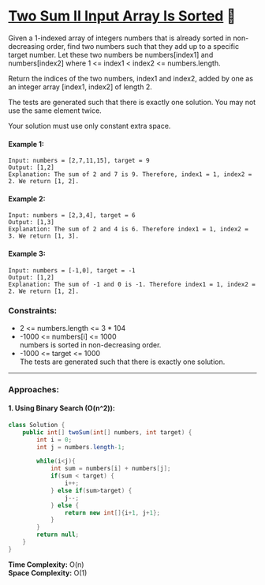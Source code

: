 # [Two Sum II Input Array Is Sorted](https://leetcode.com/problems/two-sum-ii-input-array-is-sorted/description/) 💛

Given a 1-indexed array of integers numbers that is already sorted in non-decreasing order, find two numbers such that they add up to a specific target number. Let these two numbers be numbers[index1] and numbers[index2] where 1 <= index1 < index2 <= numbers.length.

Return the indices of the two numbers, index1 and index2, added by one as an integer array [index1, index2] of length 2.

The tests are generated such that there is exactly one solution. You may not use the same element twice.

Your solution must use only constant extra space.


#### Example 1:

    Input: numbers = [2,7,11,15], target = 9
    Output: [1,2]
    Explanation: The sum of 2 and 7 is 9. Therefore, index1 = 1, index2 = 2. We return [1, 2].

#### Example 2:

    Input: numbers = [2,3,4], target = 6
    Output: [1,3]
    Explanation: The sum of 2 and 4 is 6. Therefore index1 = 1, index2 = 3. We return [1, 3].

#### Example 3:

    Input: numbers = [-1,0], target = -1
    Output: [1,2]
    Explanation: The sum of -1 and 0 is -1. Therefore index1 = 1, index2 = 2. We return [1, 2].

 

### Constraints:

- 2 <= numbers.length <= 3 * 104  
- -1000 <= numbers[i] <= 1000  
  numbers is sorted in non-decreasing order.  
- -1000 <= target <= 1000  
  The tests are generated such that there is exactly one solution.  

--- 

### Approaches:

#### 1. Using Binary Search (O(n^2)):

```java
class Solution {
    public int[] twoSum(int[] numbers, int target) {
        int i = 0;
        int j = numbers.length-1;

        while(i<j){
            int sum = numbers[i] + numbers[j];
            if(sum < target) {
                i++;
            } else if(sum>target) {
                j--;
            } else {
                return new int[]{i+1, j+1};
            }
        }
        return null;
    }
}
```

**Time Complexity:** O(n)  
**Space Complexity:** O(1)